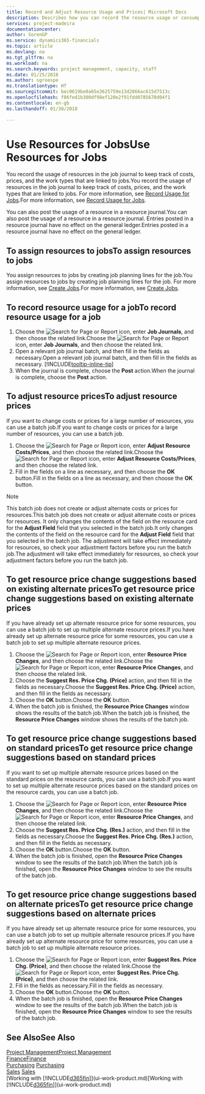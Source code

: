 ```yaml
---
title: Record and Adjust Resource Usage and Prices| Microsoft Docs
description: Describes how you can record the resource usage or consumption associated with a job, to keep track and manage costs, prices, and work types.
services: project-madeira
documentationcenter: 
author: SorenGP
ms.service: dynamics365-financials
ms.topic: article
ms.devlang: na
ms.tgt_pltfrm: na
ms.workload: na
ms.search.keywords: project management, capacity, staff
ms.date: 01/25/2018
ms.author: sgroespe
ms.translationtype: HT
ms.sourcegitcommit: bec0619be0a65e3625759e13d2866ac615d7513c
ms.openlocfilehash: f86fed1b300df98ef120e2f91fdd0785670d04f1
ms.contentlocale: en-gb
ms.lasthandoff: 01/30/2018

---
```

# <a name="use-resources-for-jobs"></a><span data-ttu-id="1ca66-103">Use Resources for Jobs</span><span class="sxs-lookup"><span data-stu-id="1ca66-103">Use Resources for Jobs</span></span>
<span data-ttu-id="1ca66-104">You record the usage of resources in the job journal to keep track of costs, prices, and the work types that are linked to jobs.</span><span class="sxs-lookup"><span data-stu-id="1ca66-104">You record the usage of resources in the job journal to keep track of costs, prices, and the work types that are linked to jobs.</span></span> <span data-ttu-id="1ca66-105">For more information, see [Record Usage for Jobs](projects-how-record-job-usage.md).</span><span class="sxs-lookup"><span data-stu-id="1ca66-105">For more information, see [Record Usage for Jobs](projects-how-record-job-usage.md).</span></span>

<span data-ttu-id="1ca66-106">You can also post the usage of a resource in a resource journal.</span><span class="sxs-lookup"><span data-stu-id="1ca66-106">You can also post the usage of a resource in a resource journal.</span></span> <span data-ttu-id="1ca66-107">Entries posted in a resource journal have no effect on the general ledger.</span><span class="sxs-lookup"><span data-stu-id="1ca66-107">Entries posted in a resource journal have no effect on the general ledger.</span></span>

## <a name="to-assign-resources-to-jobs"></a><span data-ttu-id="1ca66-108">To assign resources to jobs</span><span class="sxs-lookup"><span data-stu-id="1ca66-108">To assign resources to jobs</span></span>
<span data-ttu-id="1ca66-109">You assign resources to jobs by creating job planning lines for the job.</span><span class="sxs-lookup"><span data-stu-id="1ca66-109">You assign resources to jobs by creating job planning lines for the job.</span></span> <span data-ttu-id="1ca66-110">For more information, see [Create Jobs](projects-how-create-jobs.md).</span><span class="sxs-lookup"><span data-stu-id="1ca66-110">For more information, see [Create Jobs](projects-how-create-jobs.md).</span></span>

## <a name="to-record-resource-usage-for-a-job"></a><span data-ttu-id="1ca66-111">To record resource usage for a job</span><span class="sxs-lookup"><span data-stu-id="1ca66-111">To record resource usage for a job</span></span>
1. <span data-ttu-id="1ca66-112">Choose the ![Search for Page or Report](media/ui-search/search_small.png "Search for Page or Report icon") icon, enter **Job Journals**, and then choose the related link.</span><span class="sxs-lookup"><span data-stu-id="1ca66-112">Choose the ![Search for Page or Report](media/ui-search/search_small.png "Search for Page or Report icon") icon, enter **Job Journals**, and then choose the related link.</span></span>
2. <span data-ttu-id="1ca66-113">Open a relevant job journal batch, and then fill in the fields as necessary.</span><span class="sxs-lookup"><span data-stu-id="1ca66-113">Open a relevant job journal batch, and then fill in the fields as necessary.</span></span> [!INCLUDE[tooltip-inline-tip](includes/tooltip-inline-tip_md.md)]
3. <span data-ttu-id="1ca66-114">When the journal is complete, choose the **Post** action.</span><span class="sxs-lookup"><span data-stu-id="1ca66-114">When the journal is complete, choose the **Post** action.</span></span>

## <a name="to-adjust-resource-prices"></a><span data-ttu-id="1ca66-115">To adjust resource prices</span><span class="sxs-lookup"><span data-stu-id="1ca66-115">To adjust resource prices</span></span>
<span data-ttu-id="1ca66-116">If you want to change costs or prices for a large number of resources, you can use a batch job.</span><span class="sxs-lookup"><span data-stu-id="1ca66-116">If you want to change costs or prices for a large number of resources, you can use a batch job.</span></span>  

1. <span data-ttu-id="1ca66-117">Choose the ![Search for Page or Report](media/ui-search/search_small.png "Search for Page or Report icon") icon, enter **Adjust Resource Costs/Prices**, and then choose the related link.</span><span class="sxs-lookup"><span data-stu-id="1ca66-117">Choose the ![Search for Page or Report](media/ui-search/search_small.png "Search for Page or Report icon") icon, enter **Adjust Resource Costs/Prices**, and then choose the related link.</span></span>
2. <span data-ttu-id="1ca66-118">Fill in the fields on a line as necessary, and then choose the **OK** button.</span><span class="sxs-lookup"><span data-stu-id="1ca66-118">Fill in the fields on a line as necessary, and then choose the **OK** button.</span></span>

> [!NOTE]  
>   <span data-ttu-id="1ca66-119">This batch job does not create or adjust alternate costs or prices for resources.</span><span class="sxs-lookup"><span data-stu-id="1ca66-119">This batch job does not create or adjust alternate costs or prices for resources.</span></span> <span data-ttu-id="1ca66-120">It only changes the contents of the field on the resource card for the **Adjust Field** field that you selected in the batch job.</span><span class="sxs-lookup"><span data-stu-id="1ca66-120">It only changes the contents of the field on the resource card for the **Adjust Field** field that you selected in the batch job.</span></span> <span data-ttu-id="1ca66-121">The adjustment will take effect immediately for resources, so check your adjustment factors before you run the batch job.</span><span class="sxs-lookup"><span data-stu-id="1ca66-121">The adjustment will take effect immediately for resources, so check your adjustment factors before you run the batch job.</span></span>

## <a name="to-get-resource-price-change-suggestions-based-on-existing-alternate-prices"></a><span data-ttu-id="1ca66-122">To get resource price change suggestions based on existing alternate prices</span><span class="sxs-lookup"><span data-stu-id="1ca66-122">To get resource price change suggestions based on existing alternate prices</span></span>
<span data-ttu-id="1ca66-123">If you have already set up alternate resource price for some resources, you can use a batch job to set up multiple alternate resource prices.</span><span class="sxs-lookup"><span data-stu-id="1ca66-123">If you have already set up alternate resource price for some resources, you can use a batch job to set up multiple alternate resource prices.</span></span>

1. <span data-ttu-id="1ca66-124">Choose the ![Search for Page or Report](media/ui-search/search_small.png "Search for Page or Report icon") icon, enter **Resource Price Changes**, and then choose the related link.</span><span class="sxs-lookup"><span data-stu-id="1ca66-124">Choose the ![Search for Page or Report](media/ui-search/search_small.png "Search for Page or Report icon") icon, enter **Resource Price Changes**, and then choose the related link.</span></span>
2. <span data-ttu-id="1ca66-125">Choose the **Suggest Res. Price Chg. (Price)** action, and then fill in the fields as necessary.</span><span class="sxs-lookup"><span data-stu-id="1ca66-125">Choose the **Suggest Res. Price Chg. (Price)** action, and then fill in the fields as necessary.</span></span>
3. <span data-ttu-id="1ca66-126">Choose the **OK** button.</span><span class="sxs-lookup"><span data-stu-id="1ca66-126">Choose the **OK** button.</span></span>  
4. <span data-ttu-id="1ca66-127">When the batch job is finished, the **Resource Price Changes** window shows the results of the batch job.</span><span class="sxs-lookup"><span data-stu-id="1ca66-127">When the batch job is finished, the **Resource Price Changes** window shows the results of the batch job.</span></span>

## <a name="to-get-resource-price-change-suggestions-based-on-standard-prices"></a><span data-ttu-id="1ca66-128">To get resource price change suggestions based on standard prices</span><span class="sxs-lookup"><span data-stu-id="1ca66-128">To get resource price change suggestions based on standard prices</span></span>
<span data-ttu-id="1ca66-129">If you want to set up multiple alternate resource prices based on the standard prices on the resource cards, you can use a batch job.</span><span class="sxs-lookup"><span data-stu-id="1ca66-129">If you want to set up multiple alternate resource prices based on the standard prices on the resource cards, you can use a batch job.</span></span>  

1. <span data-ttu-id="1ca66-130">Choose the ![Search for Page or Report](media/ui-search/search_small.png "Search for Page or Report icon") icon, enter **Resource Price Changes**, and then choose the related link.</span><span class="sxs-lookup"><span data-stu-id="1ca66-130">Choose the ![Search for Page or Report](media/ui-search/search_small.png "Search for Page or Report icon") icon, enter **Resource Price Changes**, and then choose the related link.</span></span>
2. <span data-ttu-id="1ca66-131">Choose the **Suggest Res. Price Chg. (Res.)** action, and then fill in the fields as necessary.</span><span class="sxs-lookup"><span data-stu-id="1ca66-131">Choose the **Suggest Res. Price Chg. (Res.)** action, and then fill in the fields as necessary.</span></span>  
3. <span data-ttu-id="1ca66-132">Choose the **OK** button.</span><span class="sxs-lookup"><span data-stu-id="1ca66-132">Choose the **OK** button.</span></span>  
4. <span data-ttu-id="1ca66-133">When the batch job is finished, open the **Resource Price Changes** window to see the results of the batch job.</span><span class="sxs-lookup"><span data-stu-id="1ca66-133">When the batch job is finished, open the **Resource Price Changes** window to see the results of the batch job.</span></span>

## <a name="to-get-resource-price-change-suggestions-based-on-alternate-prices"></a><span data-ttu-id="1ca66-134">To get resource price change suggestions based on alternate prices</span><span class="sxs-lookup"><span data-stu-id="1ca66-134">To get resource price change suggestions based on alternate prices</span></span>
<span data-ttu-id="1ca66-135">If you have already set up alternate resource price for some resources, you can use a batch job to set up multiple alternate resource prices.</span><span class="sxs-lookup"><span data-stu-id="1ca66-135">If you have already set up alternate resource price for some resources, you can use a batch job to set up multiple alternate resource prices.</span></span>

1. <span data-ttu-id="1ca66-136">Choose the ![Search for Page or Report](media/ui-search/search_small.png "Search for Page or Report icon") icon, enter **Suggest Res. Price Chg. (Price)**, and then choose the related link.</span><span class="sxs-lookup"><span data-stu-id="1ca66-136">Choose the ![Search for Page or Report](media/ui-search/search_small.png "Search for Page or Report icon") icon, enter **Suggest Res. Price Chg. (Price)**, and then choose the related link.</span></span>  
2. <span data-ttu-id="1ca66-137">Fill in the fields as necessary.</span><span class="sxs-lookup"><span data-stu-id="1ca66-137">Fill in the fields as necessary.</span></span>
3. <span data-ttu-id="1ca66-138">Choose the **OK** button.</span><span class="sxs-lookup"><span data-stu-id="1ca66-138">Choose the **OK** button.</span></span>  
4. <span data-ttu-id="1ca66-139">When the batch job is finished, open the **Resource Price Changes** window to see the results of the batch job.</span><span class="sxs-lookup"><span data-stu-id="1ca66-139">When the batch job is finished, open the **Resource Price Changes** window to see the results of the batch job.</span></span>

## <a name="see-also"></a><span data-ttu-id="1ca66-140">See Also</span><span class="sxs-lookup"><span data-stu-id="1ca66-140">See Also</span></span>
[<span data-ttu-id="1ca66-141">Project Management</span><span class="sxs-lookup"><span data-stu-id="1ca66-141">Project Management</span></span>](projects-manage-projects.md)  
[<span data-ttu-id="1ca66-142">Finance</span><span class="sxs-lookup"><span data-stu-id="1ca66-142">Finance</span></span>](finance.md)  
<span data-ttu-id="1ca66-143">[Purchasing](purchasing-manage-purchasing.md)       </span><span class="sxs-lookup"><span data-stu-id="1ca66-143">[Purchasing](purchasing-manage-purchasing.md)       </span></span>  
<span data-ttu-id="1ca66-144">[Sales](sales-manage-sales.md)   </span><span class="sxs-lookup"><span data-stu-id="1ca66-144">[Sales](sales-manage-sales.md)   </span></span>  
<span data-ttu-id="1ca66-145">[Working with [!INCLUDE[d365fin](includes/d365fin_md.md)]](ui-work-product.md)</span><span class="sxs-lookup"><span data-stu-id="1ca66-145">[Working with [!INCLUDE[d365fin](includes/d365fin_md.md)]](ui-work-product.md)</span></span>  

